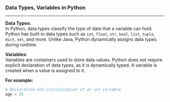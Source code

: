 ﻿### Data Types, Variables in Python ###

---

**Data Types:**  
In Python, data types classify the type of data that a variable can hold. Python has built-in data types such as `int`, `float`, `str`, `bool`, `list`, `tuple`, `dict`, `set`, and more. Unlike Java, Python dynamically assigns data types during runtime.

**Variables:**  
Variables are containers used to store data values. Python does not require explicit declaration of data types, as it is dynamically typed. A variable is created when a value is assigned to it.

**For example:**  
```python
# Declaration and initialization of an int variable
age = 25  
```  